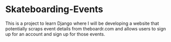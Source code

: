 # Skateboarding-Events
This is a project to learn Django where I will be developing a website that potentially scraps event details from theboardr.com and allows users to sign up for an account and sign up for those events. 
